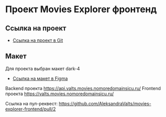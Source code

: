# Проект Movies Explorer фронтенд
## Ссылка на проект

* [Ссылка на проект в Git](https://github.com/AleksandraValts/movies-explorer-frontend)

## Макет

Для проекта выбран макет dark-4
* [Ссылка на макет в Figma](https://www.figma.com/file/6FMWkB94wE7KTkcCgUXtnC/light-1?type=design&node-id=1-9780&mode=design&t=VsXmgw9g0Y3E1VkO-0)


Backend проекта https://api.valts.movies.nomoredomainsicu.ru/
Frontend проекта https://valts.movies.nomoredomainsicu.ru/

Ссылка на пул-реквест: https://github.com/AleksandraValts/movies-explorer-frontend/pull/2
